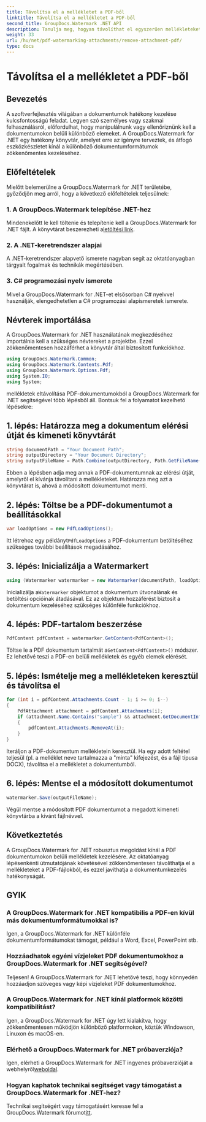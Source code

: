 ```yaml
---
title: Távolítsa el a mellékletet a PDF-ből
linktitle: Távolítsa el a mellékletet a PDF-ből
second_title: GroupDocs.Watermark .NET API
description: Tanulja meg, hogyan távolíthat el egyszerűen mellékleteket PDF-dokumentumokból a GroupDocs.Watermark for .NET segítségével. Növelje dokumentumkezelésének hatékonyságát.
weight: 33
url: /hu/net/pdf-watermarking-attachments/remove-attachment-pdf/
type: docs
---
```

# Távolítsa el a mellékletet a PDF-ből

## Bevezetés
A szoftverfejlesztés világában a dokumentumok hatékony kezelése kulcsfontosságú feladat. Legyen szó személyes vagy szakmai felhasználásról, előfordulhat, hogy manipulálnunk vagy ellenőriznünk kell a dokumentumokon belüli különböző elemeket. A GroupDocs.Watermark for .NET egy hatékony könyvtár, amelyet erre az igényre terveztek, és átfogó eszközkészletet kínál a különböző dokumentumformátumok zökkenőmentes kezeléséhez.
## Előfeltételek
Mielőtt belemerülne a GroupDocs.Watermark for .NET területébe, győződjön meg arról, hogy a következő előfeltételek teljesülnek:
### 1. A GroupDocs.Watermark telepítése .NET-hez
 Mindenekelőtt le kell töltenie és telepítenie kell a GroupDocs.Watermark for .NET fájlt. A könyvtárat beszerezheti a[letöltési link](https://releases.groupdocs.com/Watermark/net/).
### 2. A .NET-keretrendszer alapjai
A .NET-keretrendszer alapvető ismerete nagyban segít az oktatóanyagban tárgyalt fogalmak és technikák megértésében.
### 3. C# programozási nyelv ismerete
Mivel a GroupDocs.Watermark for .NET-et elsősorban C# nyelvvel használják, elengedhetetlen a C# programozási alapismeretek ismerete.

## Névterek importálása
A GroupDocs.Watermark for .NET használatának megkezdéséhez importálnia kell a szükséges névtereket a projektbe. Ezzel zökkenőmentesen hozzáférhet a könyvtár által biztosított funkciókhoz.

```csharp
using GroupDocs.Watermark.Common;
using GroupDocs.Watermark.Contents.Pdf;
using GroupDocs.Watermark.Options.Pdf;
using System.IO;
using System;
```
mellékletek eltávolítása PDF-dokumentumokból a GroupDocs.Watermark for .NET segítségével több lépésből áll. Bontsuk fel a folyamatot kezelhető lépésekre:
## 1. lépés: Határozza meg a dokumentum elérési útját és kimeneti könyvtárát
```csharp
string documentPath = "Your Document Path";
string outputDirectory = "Your Document Directory";
string outputFileName = Path.Combine(outputDirectory, Path.GetFileName(documentPath));
```
Ebben a lépésben adja meg annak a PDF-dokumentumnak az elérési útját, amelyről el kívánja távolítani a mellékleteket. Határozza meg azt a könyvtárat is, ahová a módosított dokumentumot menti.
## 2. lépés: Töltse be a PDF-dokumentumot a beállításokkal
```csharp
var loadOptions = new PdfLoadOptions();
```
 Itt létrehoz egy példányt`PdfLoadOptions` a PDF-dokumentum betöltéséhez szükséges további beállítások megadásához.
## 3. lépés: Inicializálja a Watermarkert
```csharp
using (Watermarker watermarker = new Watermarker(documentPath, loadOptions))
```
 Inicializálja a`Watermarker` objektumot a dokumentum útvonalának és betöltési opcióinak átadásával. Ez az objektum hozzáférést biztosít a dokumentum kezeléséhez szükséges különféle funkciókhoz.
## 4. lépés: PDF-tartalom beszerzése
```csharp
PdfContent pdfContent = watermarker.GetContent<PdfContent>();
```
 Töltse le a PDF dokumentum tartalmát a`GetContent<PdfContent>()` módszer. Ez lehetővé teszi a PDF-en belüli mellékletek és egyéb elemek elérését.
## 5. lépés: Ismételje meg a mellékleteken keresztül és távolítsa el
```csharp
for (int i = pdfContent.Attachments.Count - 1; i >= 0; i--)
{
    PdfAttachment attachment = pdfContent.Attachments[i];
    if (attachment.Name.Contains("sample") && attachment.GetDocumentInfo().FileType == FileType.DOCX)
    {
        pdfContent.Attachments.RemoveAt(i);
    }
}
```
Iteráljon a PDF-dokumentum mellékletein keresztül. Ha egy adott feltétel teljesül (pl. a melléklet neve tartalmazza a "minta" kifejezést, és a fájl típusa DOCX), távolítsa el a mellékletet a dokumentumból.
## 6. lépés: Mentse el a módosított dokumentumot
```csharp
watermarker.Save(outputFileName);
```
Végül mentse a módosított PDF dokumentumot a megadott kimeneti könyvtárba a kívánt fájlnévvel.

## Következtetés
A GroupDocs.Watermark for .NET robusztus megoldást kínál a PDF dokumentumokon belüli mellékletek kezelésére. Az oktatóanyag lépésenkénti útmutatójának követésével zökkenőmentesen távolíthatja el a mellékleteket a PDF-fájlokból, és ezzel javíthatja a dokumentumkezelés hatékonyságát.
## GYIK
### A GroupDocs.Watermark for .NET kompatibilis a PDF-en kívül más dokumentumformátumokkal is?
Igen, a GroupDocs.Watermark for .NET különféle dokumentumformátumokat támogat, például a Word, Excel, PowerPoint stb.
### Hozzáadhatok egyéni vízjeleket PDF dokumentumokhoz a GroupDocs.Watermark for .NET segítségével?
Teljesen! A GroupDocs.Watermark for .NET lehetővé teszi, hogy könnyedén hozzáadjon szöveges vagy képi vízjeleket PDF dokumentumokhoz.
### A GroupDocs.Watermark for .NET kínál platformok közötti kompatibilitást?
Igen, a GroupDocs.Watermark for .NET úgy lett kialakítva, hogy zökkenőmentesen működjön különböző platformokon, köztük Windowson, Linuxon és macOS-en.
### Elérhető a GroupDocs.Watermark for .NET próbaverziója?
 Igen, elérheti a GroupDocs.Watermark for .NET ingyenes próbaverzióját a webhelyről[weboldal](https://releases.groupdocs.com/).
### Hogyan kaphatok technikai segítséget vagy támogatást a GroupDocs.Watermark for .NET-hez?
 Technikai segítségért vagy támogatásért keresse fel a GroupDocs.Watermark fórumot[itt](https://forum.groupdocs.com/c/watermark/19).